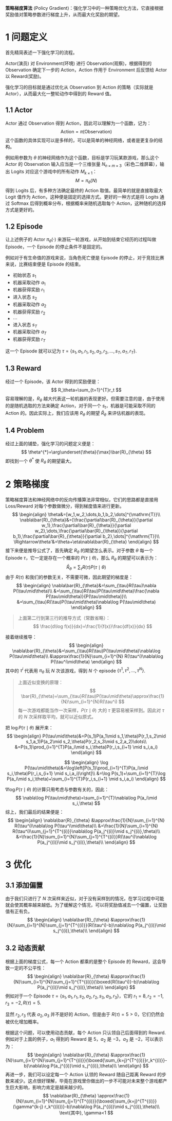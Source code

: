 **策略梯度算法** (Policy Gradient)：强化学习中的一种策略优化方法，它直接根据奖励值对策略参数进行梯度上升，从而最大化奖励的期望。

<!--more-->

# 1 问题定义

首先精简表述一下强化学习的流程。

Actor(演员) 对 Environment(环境) 进行 Observation(观察)，根据得到的 Observation 确定下一步的 Action，Action 作用于 Environment 后反馈给 Actor 以 Reward(奖励)。

强化学习的目标就是通过优化从 Observation 到 Action 的策略（实际就是 Actor），从而最大化一整轮动作中得到的 Reward 值。

## 1.1 Actor

Actor 通过 Observation 得到 Action，因此可以理解为一个函数，记为：
$$
\mathrm{Action}=\pi(\mathrm{Observation})
$$
这个函数的具体实现可以是多样的，可以是简单的神经网络，或者是更复杂的结构。

例如用参数为 $\theta$ 的神经网络作为这个函数，目标是学习玩某款游戏，那么这个 Actor 的 Observation 输入应当是一个三维张量 $N_{n\times m\times3}$（彩色二维屏幕），输出 Logits 对应这个游戏中的所有动作 $M_{k\times1}$：
$$
M=\pi_{\theta}(N)
$$
得到 Logits 后，有多种方法确定最终的 Action 取值。最简单的就是直接取最大 Logit 值作为 Action，这种便是固定的选择方式。更好的一种方式是将 Logits 通过 Softmax 后得到概率分布，根据概率来随机选取每个 Action，这种随机的选择方式是更好的。

## 1.2 Episode

让上述例子的 Actor $\pi_{\theta}(\cdot)$ 来游玩一轮游戏，从开始到结束它经历的过程叫做 Episode，一个 Episode 的停止条件不是固定的。

例如对于有生命值的游戏来说，当角色死亡便是 Episode 的停止，对于竞技比赛来说，比赛结束便是 Episode 的结束。

- 初始状态 $s_1$
- 机器采取动作 $a_1$
- 机器获得奖励 $r_1$
- 进入状态 $s_2$
- 机器采取动作 $a_2$
- 机器获得奖励 $r_2$
- $\cdots$
- 进入状态 $s_T$
- 机器采取动作 $a_T$
- 机器获得奖励 $r_T$

这一个 Episode 就可以记为 $\tau=\{s_1,a_1,r_1,s_2,a_2,r_2,\dots,s_T,a_T,r_T\}$.

## 1.3 Reward

经过一个 Episode，该 Actor 得到的奖励便是：
$$
R_\theta=\sum_{t=1}^{T}r_t
$$
容易理解的是，$R_\theta$ 越大代表这一轮机器的表现更好。但需要注意的是，由于使用的是随机选取的方法来确定 Action，对于同一个 $s_t$，机器是可能采取不同的 Action 的。因此实际上，我们应该用 $R_\theta$ 的期望 $\bar{R}_{\theta}$ 来评估机器的表现。

## 1.4 Problem

经过上面的铺垫，强化学习的问题定义便是：
$$
\theta^{*}=\arg\underset{\theta}{\max}\bar{R}_{\theta}
$$
即找到一个 $\theta^*$ 使 $R_{\theta}$ 的期望最大。

# 2 策略梯度

策略梯度算法和神经网络中的反向传播算法非常相似，它们的思路都是直接用 Loss/Reward 对每个参数做微分，得到梯度值来进行更新。
$$
\begin{align}
\theta&=[w_1,w_2,\dots,b_1,b_2,\dots]^{\mathrm{T}}\\
\nabla\bar{R}_{\theta}&=[\frac{\partial\bar{R}_{\theta}}{\partial w_1},\frac{\partial\bar{R}_{\theta}}{\partial w_2},\dots,\frac{\partial\bar{R}_{\theta}}{\partial b_1},\frac{\partial\bar{R}_{\theta}}{\partial b_2},\dots]^{\mathrm{T}}\\
\Rightarrow\theta'&=\theta+\eta\nabla\bar{R}_{\theta}
\end{align}
$$
接下来便是推导公式了，首先确定 $R_\theta$ 的期望怎么表示。对于参数 $\theta$ 每一个 Episode $\tau$，它一定是存在一个概率的 $P(\tau\mid\theta)$，那么 $R_\theta$ 的期望可以表示为：
$$
\bar{R}_{\theta}=\sum_{\tau}R(\tau)P(\tau\mid\theta)
$$
由于 $R(\tau)$ 和我们的参数无关，不需要可微，因此期望的梯度是：
$$
\begin{align}
\nabla\bar{R}_{\theta}&=\sum_{\tau}R(\tau)\nabla P(\tau\mid\theta)\\
&=\sum_{\tau}R(\tau)P(\tau\mid\theta)\frac{\nabla P(\tau\mid\theta)}{P(\tau\mid\theta)}\\
&=\sum_{\tau}R(\tau)P(\tau\mid\theta)\nabla\log P(\tau\mid\theta)
\end{align}
$$

> 上面第二行到第三行的推导方式（常数省略）：
> $$
> \frac{d\log f(x)}{dx}=\frac{1}{f(x)}\frac{df(x)}{dx}
> $$

接着继续推导：
$$
\begin{align}
\nabla\bar{R}_{\theta}&=\sum_{\tau}R(\tau)P(\tau\mid\theta)\nabla\log P(\tau\mid\theta)\\
&\approx\frac{1}{N}\sum_{i=1}^{N} R(\tau^i)\nabla\log P(\tau^i\mid\theta)
\end{align}
$$
其中的 $\tau^i$ 代表用 $\pi_\theta$ 玩 $N$ 次该游戏，得到 $N$ 个 episode $\{\tau^1,\tau^2,\dots,\tau^N\}$.

> 上面近似变换的原理：
> $$
> \bar{R}_{\theta}=\sum_{\tau}R(\tau)P(\tau\mid\theta)\approx\frac{1}{N}\sum_{i=1}^{N}R(\tau^i)
> $$
> 每一次游戏都能当作一次采样，$P(\tau\mid\theta)$ 大的 $\tau$ 更容易被采样到。因此对 $\tau$ 的 $N$ 次采样取平均，就可以近似原式。

把 $\log P(\tau\mid\theta)$ 展开来：
$$
\begin{align}
P(\tau\mid\theta)&=P(s_1)P(a_1\mid s_1,\theta)P(r_1,s_2\mid s_1,a_1)P(a_2\mid s_2,\theta)P(r_2,s_3\mid s_2,a_2)\dots\\
&=P(s_1)\prod_{i=1}^{T}P(a_i\mid s_i,\theta)P(r_i,s_{i+1} \mid s_i,a_i)
\end{align}
$$

$$
\begin{align}
\log P(\tau\mid\theta)&=\log\left[P(s_1)\prod_{i=1}^{T}P(a_i\mid s_i,\theta)P(r_i,s_{i+1} \mid s_i,a_i)\right]\\
&=\log P(s_1)+\sum_{i=1}^{T}\log P(a_i\mid s_i,\theta)+\sum_{i=1}^{T}P(r_i,s_{i+1} \mid s_i,a_i)
\end{align}
$$

$\nabla\log P(\tau\mid\theta)$ 的计算只用考虑与参数有关的，因此：
$$
\nabla\log P(\tau\mid\theta)=\sum_{i=1}^{T}\nabla\log P(a_i\mid s_i,\theta)
$$
综上，我们最后的结果便是：
$$
\begin{align}
\nabla\bar{R}_{\theta}
&\approx\frac{1}{N}\sum_{i=1}^{N} R(\tau^i)\nabla\log P(\tau^i\mid\theta)\\
&=\frac{1}{N}\sum_{i=1}^{N} R(\tau^i)\sum_{j=1}^{T^{(i)}}\nabla\log P(a_j^{(i)}\mid s_j^{(i)},\theta)\\
&=\frac{1}{N}\sum_{i=1}^{N}\sum_{j=1}^{T^{(i)}}R(\tau^i)\nabla\log P(a_j^{(i)}\mid s_j^{(i)},\theta)\\
\end{align}
$$

# 3 优化

## 3.1 添加偏置

由于我们只进行了 $N$ 次采样来近似，对于没有采样到的情况，在学习过程中可能就会使其概率越来越低。为了缓解这个情况，可以将奖励值减去一个偏置，让奖励值有正有负。
$$
\begin{align}
\nabla\bar{R}_{\theta}
&\approx\frac{1}{N}\sum_{i=1}^{N}\sum_{j=1}^{T^{(i)}}(R(\tau^i)-b)\nabla\log P(a_j^{(i)}\mid s_j^{(i)},\theta)\\
\end{align}
$$

## 3.2 动态贡献

根据上面的梯度公式，每一个 Action 都乘的是整个 Episode 的 Reward，这会导致一定的不公平性：
$$
\begin{align}
\nabla\bar{R}_{\theta}
&\approx\frac{1}{N}\sum_{i=1}^{N}\sum_{j=1}^{T^{(i)}}(\boxed{R(\tau^i)}-b)\nabla\log P(a_j^{(i)}\mid s_j^{(i)},\theta)\\
\end{align}
$$
例如对于一个 Episode $\tau=\{s_1,a_1,r_1,s_2,a_2,r_2,s_3,a_3,r_3\}$，它的 $r_1=8,r_2=-1,r_3=-2,R(\tau)=5$.

显然 $r_2,r_3$ 代表 $a_2,a_3$ 并不是好的 Action，但是由于 $R(\tau)=5>0$，它们仍然会被优化增加概率。

根据这个问题，可以使用动态贡献，每个 Action 只认领自己后面得到的 Reward. 例如对于上面的例子，$a_1$ 得到的 Reward 是 $5$，$a_2$ 是 $-3$，$a_3$ 是 $-2$，可以表示为：
$$
\begin{align}
\nabla\bar{R}_{\theta}
&\approx\frac{1}{N}\sum_{i=1}^{N}\sum_{j=1}^{T^{(i)}}(\boxed{\sum_{k=j}^{T^{(i)}}r_k^{(i)}}-b)\nabla\log P(a_j^{(i)}\mid s_j^{(i)},\theta)\\
\end{align}
$$
再进一步，我们可以设定每一个 Action 认领的 Reward 随自己距离 Reward 的步数来减少。这点很好理解，毕竟在游戏里你做出的一步不可能对未来整个游戏都产生巨大影响，影响力肯定是越来越少的。
$$
\nabla\bar{R}_{\theta}
\approx\frac{1}{N}\sum_{i=1}^{N}\sum_{j=1}^{T^{(i)}}(\boxed{\sum_{k=j}^{T^{(i)}}(\gamma^{k-j} r_k^{(i)})}-b)\nabla\log P(a_j^{(i)}\mid s_j^{(i)},\theta)\\
\text{其中}, \gamma<1
$$